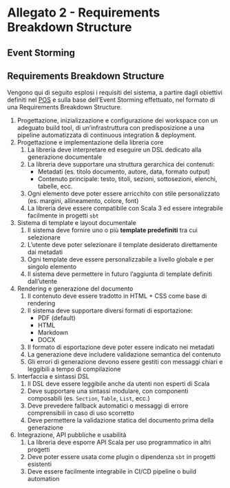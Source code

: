 # Allegato 2 - Requirements Breakdown Structure

## Event Storming


## Requirements Breakdown Structure

Vengono qui di seguito esplosi i requisiti del sistema, a partire dagli obiettivi definiti nel [POS](../process/Allegato-1.md) e sulla base dell’Event Storming effettuato, nel formato di una Requirements Breakdown Structure.

1. Progettazione, inizializzazione e configurazione dei workspace con un adeguato build tool, di un’infrastruttura con predisposizione a una pipeline automatizzata di continuous integration & deployment.
2. Progettazione e implementazione della libreria core
   1. La libreria deve interpretare ed eseguire un DSL dedicato alla generazione documentale
   2. La libreria deve supportare una struttura gerarchica dei contenuti:
       - Metadati (es. titolo documento, autore, data, formato output)
       - Contenuto principale: testo, titoli, sezioni, sottosezioni, elenchi, tabelle, ecc.
   3. Ogni elemento deve poter essere arricchito con stile personalizzato (es. margini, allineamento, colore, font)
   4. La libreria deve essere compatibile con Scala 3 ed essere integrabile facilmente in progetti `sbt`
3. Sistema di template e layout documentale
   1. Il sistema deve fornire uno o più **template predefiniti** tra cui selezionare
   2. L’utente deve poter selezionare il template desiderato direttamente dai metadati
   3. Ogni template deve essere personalizzabile a livello globale e per singolo elemento
   4. Il sistema deve permettere in futuro l’aggiunta di template definiti dall’utente
4. Rendering e generazione del documento
   1. Il contenuto deve essere tradotto in HTML + CSS come base di rendering
   2. Il sistema deve supportare diversi formati di esportazione:
       - PDF (default)
       - HTML
       - Markdown
       - DOCX 
   3. Il formato di esportazione deve poter essere indicato nei metadati
   4. La generazione deve includere validazione semantica del contenuto
   5. Gli errori di generazione devono essere gestiti con messaggi chiari e leggibili a tempo di compilazione
5. Interfaccia e sintassi DSL
   1. Il DSL deve essere leggibile anche da utenti non esperti di Scala
   2. Deve supportare una sintassi modulare, con componenti composabili (es. `Section`, `Table`, `List`, ecc.)
   3. Deve prevedere fallback automatici o messaggi di errore comprensibili in caso di uso scorretto
   4. Deve permettere la validazione statica del documento prima della generazione
6. Integrazione, API pubbliche e usabilità
   1. La libreria deve esporre API Scala per uso programmatico in altri progetti
   2. Deve poter essere usata come plugin o dipendenza `sbt` in progetti esistenti
   3. Deve essere facilmente integrabile in CI/CD pipeline o build automation


